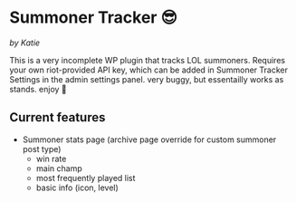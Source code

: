 # Summoner Tracker 😎 
*by Katie*

This is a very incomplete WP plugin that tracks LOL summoners. Requires your own riot-provided API key, which can be added in Summoner Tracker Settings in the admin settings panel. very buggy, but essentailly works as stands. enjoy 🐛

## Current features

* Summoner stats page (archive page override for custom summoner post type)
  * win rate
  * main champ
  * most frequently played list
  * basic info (icon, level)
